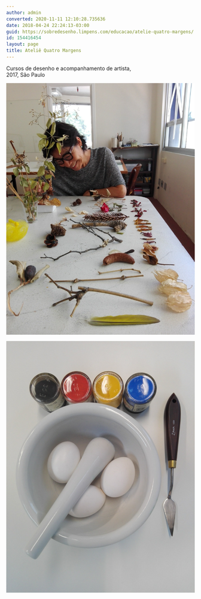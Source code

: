 ```yaml
---
author: admin
converted: 2020-11-11 12:10:28.735636
date: 2018-04-24 22:24:13-03:00
guid: https://sobredesenho.limpens.com/educacao/atelie-quatro-margens/
id: 154416454
layout: page
title: Ateliê Quatro Margens
---
```


Cursos de desenho e acompanhamento de artista,  
2017, São Paulo

![](IMG_20171124_112440.jpg "Ateliê Quatro Margens, 2017, Gabinete de curiosidades iniciado por Beth Lima.")

![](IMG_20171020_175026.jpg "Ateliê Quatro Margens, 2017, têmpera a ovo.")


&nbsp;
